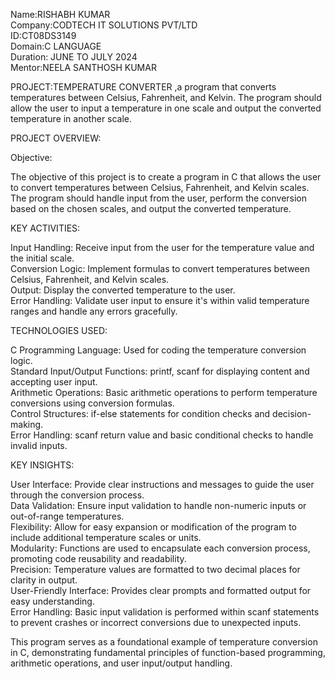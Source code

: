 Name:RISHABH KUMAR                                  
Company:CODTECH IT SOLUTIONS PVT/LTD                                         
ID:CT08DS3149                                                  
Domain:C LANGUAGE                                                
Duration: JUNE TO JULY 2024                                                
Mentor:NEELA SANTHOSH KUMAR                                                        

 PROJECT:TEMPERATURE CONVERTER ,a program that converts temperatures between Celsius, Fahrenheit, and Kelvin. The program should allow the user to input a temperature in one scale and output the converted temperature in another scale.

PROJECT OVERVIEW:

Objective:                            

The objective of this project is to create a program in C that allows the user to convert temperatures between Celsius, Fahrenheit, and Kelvin scales. The program should handle input from the user, perform the conversion based on the chosen scales, and output the converted temperature.

KEY ACTIVITIES:                                           

Input Handling: Receive input from the user for the temperature value and the initial scale.                                
Conversion Logic: Implement formulas to convert temperatures between Celsius, Fahrenheit, and Kelvin scales.                                
Output: Display the converted temperature to the user.                                              
Error Handling: Validate user input to ensure it's within valid temperature ranges and handle any errors gracefully.  

TECHNOLOGIES USED:                             

C Programming Language: Used for coding the temperature conversion logic.                                        
Standard Input/Output Functions: printf, scanf for displaying content and accepting user input.                                             
Arithmetic Operations: Basic arithmetic operations to perform temperature conversions using conversion formulas.                                         
Control Structures: if-else statements for condition checks and decision-making.                                                         
Error Handling: scanf return value and basic conditional checks to handle invalid inputs.         

KEY INSIGHTS:

User Interface: Provide clear instructions and messages to guide the user through the conversion process.                                          
Data Validation: Ensure input validation to handle non-numeric inputs or out-of-range temperatures.                                                  
Flexibility: Allow for easy expansion or modification of the program to include additional temperature scales or units.                              
Modularity: Functions are used to encapsulate each conversion process, promoting code reusability and readability.                                          
Precision: Temperature values are formatted to two decimal places for clarity in output.                                                               
User-Friendly Interface: Provides clear prompts and formatted output for easy understanding.                                                                   
Error Handling: Basic input validation is performed within scanf statements to prevent crashes or incorrect conversions due to unexpected inputs.                                                          


This program serves as a foundational example of temperature conversion in C, demonstrating fundamental principles of function-based programming, arithmetic operations, and user input/output handling.



